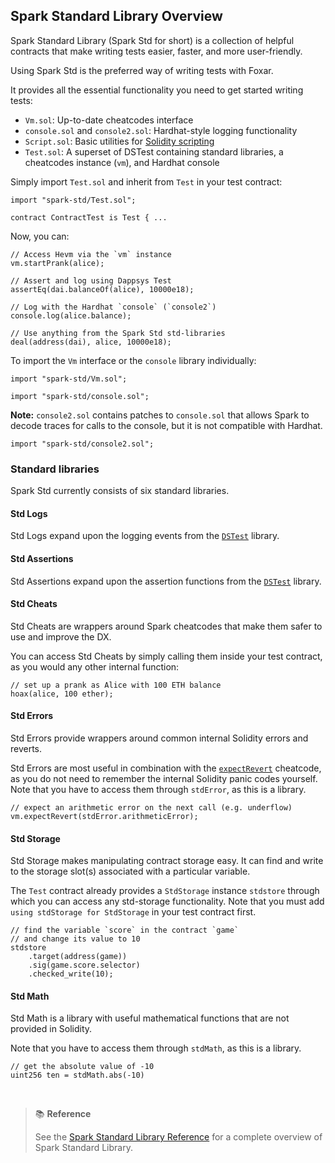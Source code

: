 ## Spark Standard Library Overview

Spark Standard Library (Spark Std for short) is a collection of helpful contracts that make writing tests easier, faster, and more user-friendly.

Using Spark Std is the preferred way of writing tests with Foxar.

It provides all the essential functionality you need to get started writing tests:

- `Vm.sol`: Up-to-date cheatcodes interface
- `console.sol` and `console2.sol`: Hardhat-style logging functionality
- `Script.sol`: Basic utilities for [Solidity scripting](../tutorials/solidity-scripting.md)
- `Test.sol`: A superset of DSTest containing standard libraries, a cheatcodes instance (`vm`), and Hardhat console

Simply import `Test.sol` and inherit from `Test` in your test contract:

```solidity
import "spark-std/Test.sol";

contract ContractTest is Test { ...
```

Now, you can:

```solidity
// Access Hevm via the `vm` instance
vm.startPrank(alice);

// Assert and log using Dappsys Test
assertEq(dai.balanceOf(alice), 10000e18);

// Log with the Hardhat `console` (`console2`)
console.log(alice.balance);

// Use anything from the Spark Std std-libraries
deal(address(dai), alice, 10000e18);
```

To import the `Vm` interface or the `console` library individually:

```solidity
import "spark-std/Vm.sol";
```

```solidity
import "spark-std/console.sol";
```

**Note:** `console2.sol` contains patches to `console.sol` that allows Spark to decode traces for calls to the console, but it is not compatible with Hardhat.

```solidity
import "spark-std/console2.sol";
```

### Standard libraries

Spark Std currently consists of six standard libraries.

#### Std Logs

Std Logs expand upon the logging events from the [`DSTest`](../reference/ds-test.md#logging) library.

#### Std Assertions

Std Assertions expand upon the assertion functions from the [`DSTest`](../reference/ds-test.md#asserting) library.

#### Std Cheats

Std Cheats are wrappers around Spark cheatcodes that make them safer to use and improve the DX.

You can access Std Cheats by simply calling them inside your test contract, as you would any other internal function:

```solidity
// set up a prank as Alice with 100 ETH balance
hoax(alice, 100 ether);
```

#### Std Errors

Std Errors provide wrappers around common internal Solidity errors and reverts.

Std Errors are most useful in combination with the [`expectRevert`](../cheatcodes/expect-revert.md) cheatcode, as you do not need to remember the internal Solidity panic codes yourself. Note that you have to access them through `stdError`, as this is a library.

```solidity
// expect an arithmetic error on the next call (e.g. underflow)
vm.expectRevert(stdError.arithmeticError);
```

#### Std Storage

Std Storage makes manipulating contract storage easy. It can find and write to the storage slot(s) associated with a particular variable.

The `Test` contract already provides a `StdStorage` instance `stdstore` through which you can access any std-storage functionality. Note that you must add `using stdStorage for StdStorage` in your test contract first.

```solidity
// find the variable `score` in the contract `game`
// and change its value to 10
stdstore
    .target(address(game))
    .sig(game.score.selector)
    .checked_write(10);
```

#### Std Math

Std Math is a library with useful mathematical functions that are not provided in Solidity.

Note that you have to access them through `stdMath`, as this is a library.

```solidity
// get the absolute value of -10
uint256 ten = stdMath.abs(-10)
```

<br>

> 📚 **Reference**
>
> See the [Spark Standard Library Reference](../reference/spark-std/) for a complete overview of Spark Standard Library.
